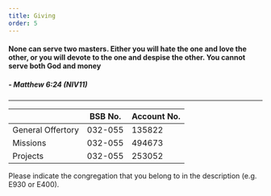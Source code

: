 ```yaml
---
title: Giving 
order: 5
---
```


#### None can serve two masters. Either you will hate the one and love the other, or you will devote to the one and despise the other. You cannot serve both God and money
##### - Matthew 6:24 (NIV11)

---

|  | BSB No. | Account No. |
| ----------- | ----------- | ----------- |
| General Offertory | 032-055 | 135822 |
| Missions | 032-055 |494673 |
| Projects | 032-055 | 253052|


Please indicate the congregation that you belong to in the description (e.g. E930 or E400).
